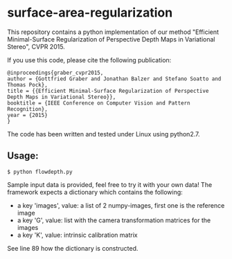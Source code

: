# surface-area-regularization
This repository contains a python implementation of our method "Efficient Minimal-Surface Regularization of Perspective Depth Maps in Variational Stereo", CVPR 2015.

If you use this code, please cite the following publication:

```
@inproceedings{graber_cvpr2015,
author = {Gottfried Graber and Jonathan Balzer and Stefano Soatto and Thomas Pock},
title = {{Efficient Minimal-Surface Regularization of Perspective Depth Maps in Variational Stereo}},
booktitle = {IEEE Conference on Computer Vision and Pattern Recognition},
year = {2015}
}
```

The code has been written and tested under Linux using
python2.7.

Usage:
------
`$ python flowdepth.py`

Sample input data is provided, feel free to try it with your own data! The
framework expects a dictionary which contains the following:
- a key 'images', value: a list of 2 numpy-images, first one is the reference image
- a key 'G', value: list with the camera transformation matrices for the images
- a key 'K', value: intrinsic calibration matrix

See line 89 how the dictionary is constructed.
